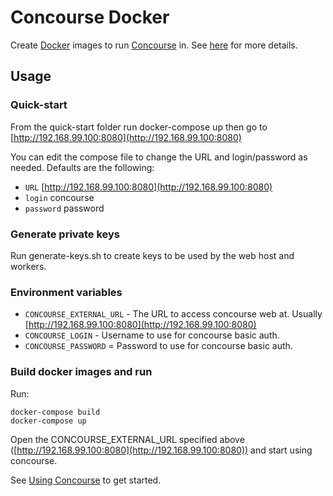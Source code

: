 # Concourse Docker

Create [Docker](https://www.docker.com/) images to run [Concourse](http://concourse.ci) in.
See [here](https://github.com/concourse/bin) for more details.

## Usage

### Quick-start

From the quick-start folder run docker-compose up then go to [http://192.168.99.100:8080](http://192.168.99.100:8080)

You can edit the compose file to change the URL and login/password as needed. Defaults are the following:

* `URL` [http://192.168.99.100:8080](http://192.168.99.100:8080)
* `login` concourse
* `password` password

### Generate private keys

Run generate-keys.sh to create keys to be used by the web host and workers.

### Environment variables

* `CONCOURSE_EXTERNAL_URL` - The URL to access concourse web at. Usually [http://192.168.99.100:8080](http://192.168.99.100:8080)
* `CONCOURSE_LOGIN` - Username to use for concourse basic auth.
* `CONCOURSE_PASSWORD` = Password to use for concourse basic auth.

### Build docker images and run

Run:
```
docker-compose build
docker-compose up
```

Open the CONCOURSE_EXTERNAL_URL specified above ([http://192.168.99.100:8080](http://192.168.99.100:8080)) and start using concourse.

See [Using Concourse](https://concourse.ci/using-concourse.html) to get started.
